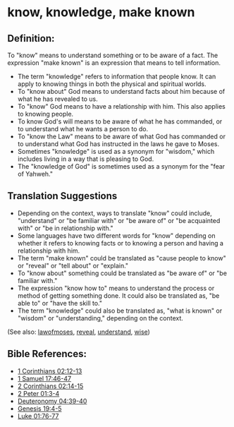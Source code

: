 # know, knowledge, make known #

## Definition: ##

To "know" means to understand something or to be aware of a fact. The expression "make known" is an expression that means to tell information.

* The term "knowledge" refers to information that people know. It can apply to knowing things in both the physical and spiritual worlds.
* To "know about" God means to understand facts about him because of what he has revealed to us. 
* To "know" God means to have a relationship with him. This also applies to knowing people.
* To know God's will means to be aware of what he has commanded, or to understand what he wants a person to do.
* To "know the Law" means to be aware of what God has commanded or to understand what God has instructed in the laws he gave to Moses.
* Sometimes "knowledge" is used as a synonym for "wisdom," which includes living in a way that is pleasing to God.
* The "knowledge of God" is sometimes used as a synonym for the "fear of Yahweh."

## Translation Suggestions ##

* Depending on the context, ways to translate "know" could include, "understand" or "be familiar with" or "be aware of" or "be acquainted with" or "be in relationship with."
* Some languages have two different words for "know" depending on whether it refers to knowing facts or to knowing a person and having a relationship with him.
* The term "make known" could be translated as "cause people to know" or "reveal" or "tell about" or "explain."
* To "know about" something could be translated as "be aware of" or "be familiar with."
* The expression "know how to" means to understand the process or method of getting something done. It could also be translated as, "be able to" or "have the skill to."
* The term "knowledge" could also be translated as, "what is known" or "wisdom" or "understanding," depending on the context.

(See also: [lawofmoses](../kt/lawofmoses.md), [reveal](../kt/reveal.md), [understand](../other/understand.md), [wise](../kt/wise.md))

## Bible References: ##

* [1 Corinthians 02:12-13](https://door43.org/en/bible/notes/1co/02/12)
* [1 Samuel 17:46-47](https://door43.org/en/bible/notes/1sa/17/46)
* [2 Corinthians 02:14-15](https://door43.org/en/bible/notes/2co/02/14)
* [2 Peter 01:3-4](https://door43.org/en/bible/notes/2pe/01/03)
* [Deuteronomy 04:39-40](https://door43.org/en/bible/notes/deu/04/39)
* [Genesis 19:4-5](https://door43.org/en/bible/notes/gen/19/04)
* [Luke 01:76-77](https://door43.org/en/bible/notes/luk/01/76)

